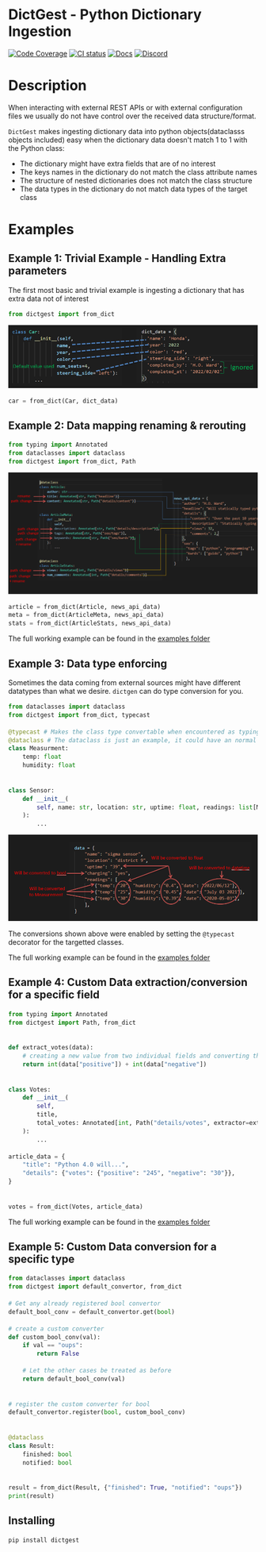 # DictGest - Python Dictionary Ingestion

[![Code Coverage](https://codecov.io/gh/bmsan/dictgest/branch/main/graph/badge.svg?token=WHTIAW8C85)](https://codecov.io/gh/bmsan/dictgest)
[![CI status](https://github.com/bmsan/dictgest/workflows/CI/badge.svg)](https://github.com/bmsan/dictgest/actions?queryworkflow%3ACI+event%3Apush+branch%3Amain)
[![Docs](https://readthedocs.org/projects/dictgest/badge/?version=latest)](https://readthedocs.org/projects/dictgest)
[![Discord](https://img.shields.io/discord/981859018836426752?label=Discord%20chat&style=flat)](https://discord.gg/yBb99rxBUZ)

# Description

When interacting with external REST APIs or with external configuration files we usually do not have control 
over the received data structure/format.

`DictGest` makes ingesting dictionary data into python objects(dataclasss objects included) easy when the dictionary data doesn't match 1 to 1 with the Python class:
  - The dictionary might have extra fields that are of no interest
  - The keys names in the dictionary do not match the class attribute names
  - The structure of nested dictionaries does not match the class structure
  - The data types in the dictionary do not match data types of the target class

# Examples

## Example 1: Trivial Example - Handling Extra parameters
The first most basic and trivial example is ingesting a dictionary that has extra data not of interest

```python
from dictgest import from_dict
```

![](https://github.com/bmsan/DictGest/blob/main/docs/source/ex1.png?raw=true)

```python
car = from_dict(Car, dict_data)
```

## Example 2: Data mapping renaming & rerouting

```python
from typing import Annotated
from dataclasses import dataclass
from dictgest import from_dict, Path
```


![](https://github.com/bmsan/DictGest/blob/main/docs/source/ex2.png?raw=true)

```python
article = from_dict(Article, news_api_data)
meta = from_dict(ArticleMeta, news_api_data)
stats = from_dict(ArticleStats, news_api_data)
```

The full working example can be found in the [examples folder](https://github.com/bmsan/DictGest/blob/main/examples/news_example.py)


## Example 3: Data type enforcing

Sometimes the data coming from external sources might have different datatypes than what we desire. `dictgen` can do type conversion for you.



```py
from dataclasses import dataclass
from dictgest import from_dict, typecast 

@typecast # Makes the class type convertable when encountered as typing hint
@dataclass # The dataclass is just an example, it could have an normal class
class Measurment:
    temp: float
    humidity: float


class Sensor:
    def __init__(
        self, name: str, location: str, uptime: float, readings: list[Measurment]
    ):
        ...
```

![](https://github.com/bmsan/DictGest/blob/main/docs/source/ex3.png?raw=true)

The conversions shown above were enabled by setting the `@typecast` decorator for the targetted classes.

The full working example can be found in the [examples folder](https://github.com/bmsan/DictGest/blob/main/examples/typeconvert_example.py)



## Example 4: Custom Data extraction/conversion for a specific field

```py
from typing import Annotated
from dictgest import Path, from_dict


def extract_votes(data):
    # creating a new value from two individual fields and converting them
    return int(data["positive"]) + int(data["negative"])


class Votes:
    def __init__(
        self,
        title,
        total_votes: Annotated[int, Path("details/votes", extractor=extract_votes)],
    ):
        ...

article_data = {
    "title": "Python 4.0 will...",
    "details": {"votes": {"positive": "245", "negative": "30"}},
}


votes = from_dict(Votes, article_data)

```

The full working example can be found in the [examples folder](https://github.com/bmsan/DictGest/blob/main/examples/extract_example.py)



## Example 5: Custom Data conversion for a specific type

```py
from dataclasses import dataclass
from dictgest import default_convertor, from_dict

# Get any already registered bool convertor
default_bool_conv = default_convertor.get(bool)

# create a custom converter
def custom_bool_conv(val):
    if val == "oups":
        return False

    # Let the other cases be treated as before
    return default_bool_conv(val)


# register the custom converter for bool
default_convertor.register(bool, custom_bool_conv)


@dataclass
class Result:
    finished: bool
    notified: bool


result = from_dict(Result, {"finished": True, "notified": "oups"})
print(result)

```

## Installing 

```
pip install dictgest
```